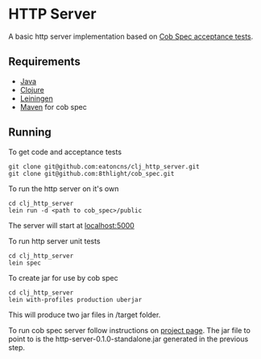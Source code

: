 # HTTP Server

A basic http server implementation based on [Cob Spec acceptance tests](https://github.com/8thlight/cob_spec).

## Requirements

- [Java](https://www.java.com/en/)
- [Clojure](https://clojure.org/)
- [Leiningen](https://leiningen.org/)
- [Maven](https://maven.apache.org/) for cob spec

## Running

To get code and acceptance tests

    git clone git@github.com:eatoncns/clj_http_server.git
    git clone git@github.com:8thlight/cob_spec.git

To run the http server on it's own

    cd clj_http_server
    lein run -d <path to cob_spec>/public

The server will start at [localhost:5000](http://localhost:5000)

To run http server unit tests

    cd clj_http_server
    lein spec

To create jar for use by cob spec

    cd clj_http_server
    lein with-profiles production uberjar

This will produce two jar files in /target folder.

To run cob spec server follow instructions on [project page](https://github.com/8thlight/cob_spec). The jar file to point to is the http-server-0.1.0-standalone.jar generated in the previous step.
